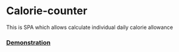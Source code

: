 # Calorie-counter

This is SPA which allows calculate individual daily calorie allowance

### [Demonstration](https://calories-navy.vercel.app)
